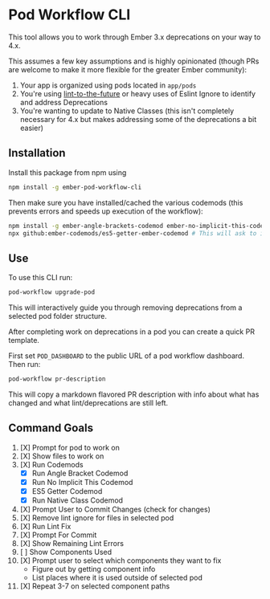 # Pod Workflow CLI

This tool allows you to work through Ember 3.x deprecations on your way to 4.x.

This assumes a few key assumptions and is highly opinionated (though PRs are welcome to make it more flexible for the greater Ember community):

1. Your app is organized using pods located in `app/pods`
2. You're using [lint-to-the-future](https://github.com/mansona/lint-to-the-future) or heavy uses of Eslint Ignore to identify and address Deprecations
3. You're wanting to update to Native Classes (this isn't completely necessary for 4.x but makes addressing some of the deprecations a bit easier)

## Installation

Install this package from npm using

```sh
npm install -g ember-pod-workflow-cli
```

Then make sure you have installed/cached the various codemods (this prevents errors and speeds up execution of the workflow):

```sh
npm install -g ember-angle-brackets-codemod ember-no-implicit-this-codemod ember-native-class-codemod
npx github:ember-codemods/es5-getter-ember-codemod # This will ask to install from github: select y (the command will likely error after that)
```

## Use

To use this CLI run:

```sh
pod-workflow upgrade-pod
```

This will interactively guide you through removing deprecations from a selected pod folder structure.

After completing work on deprecations in a pod you can create a quick PR template.

First set `POD_DASHBOARD` to the public URL of a pod workflow dashboard. Then run:

```sh
pod-workflow pr-description
```

This will copy a markdown flavored PR description with info about what has changed and what lint/deprecations are still left.

## Command Goals

1. [X] Prompt for pod to work on
2. [X] Show files to work on
3. [X] Run Codemods
    * [X] Run Angle Bracket Codemod
    * [X] Run No Implicit This Codemod
    * [X] ES5 Getter Codemod
    * [X] Run Native Class Codemod
4. [X] Prompt User to Commit Changes (check for changes)
5. [X] Remove lint ignore for files in selected pod
6. [X] Run Lint Fix
7. [X] Prompt For Commit
8. [X] Show Remaining Lint Errors
9. [ ] Show Components Used
10. [X] Prompt user to select which components they want to fix
    * Figure out by getting component info
    * List places where it is used outside of selected pod
11. [X] Repeat 3-7 on selected component paths